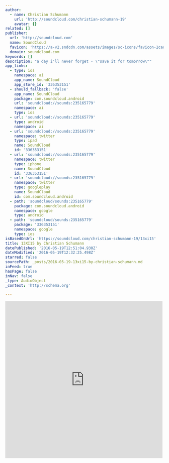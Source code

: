 ```yaml
---
author:
  - name: Christian Schumann
    url: 'http://soundcloud.com/christian-schumann-19'
    avatar: {}
related: []
publisher:
  url: 'http://soundcloud.com'
  name: SoundCloud
  favicon: 'https://a-v2.sndcdn.com/assets/images/sc-icons/favicon-2cadd14b.ico'
  domain: soundcloud.com
keywords: []
description: "a day i'll never forget - \"save it for tomorrow\""
app_links:
  - type: ios
    namespace: ai
    app_name: SoundCloud
    app_store_id: '336353151'
  - should_fallback: 'false'
    app_name: SoundCloud
    package: com.soundcloud.android
    url: 'soundcloud://sounds:235165779'
    namespace: ai
    type: ios
  - url: 'soundcloud://sounds:235165779'
    type: android
    namespace: ai
  - url: 'soundcloud://sounds:235165779'
    namespace: twitter
    type: ipad
    name: SoundCloud
    id: '336353151'
  - url: 'soundcloud://sounds:235165779'
    namespace: twitter
    type: iphone
    name: SoundCloud
    id: '336353151'
  - url: 'soundcloud://sounds:235165779'
    namespace: twitter
    type: googleplay
    name: SoundCloud
    id: com.soundcloud.android
  - path: 'soundcloud/sounds:235165779'
    package: com.soundcloud.android
    namespace: google
    type: android
  - path: 'soundcloud/sounds:235165779'
    package: '336353151'
    namespace: google
    type: ios
isBasedOnUrl: 'https://soundcloud.com/christian-schumann-19/13xi15'
title: 13XI15 by Christian Schumann
datePublished: '2016-05-19T12:51:04.930Z'
dateModified: '2016-05-19T12:32:25.498Z'
starred: false
sourcePath: _posts/2016-05-19-13xi15-by-christian-schumann.md
inFeed: true
hasPage: false
inNav: false
_type: AudioObject
_context: 'http://schema.org'

---
```

<iframe src="https://cdn.embedly.com/widgets/media.html?src=https%3A%2F%2Fw.soundcloud.com%2Fplayer%2F%3Fvisual%3Dtrue%26url%3Dhttp%253A%252F%252Fapi.soundcloud.com%252Ftracks%252F235165779%26show_artwork%3Dtrue&amp;url=https%3A%2F%2Fsoundcloud.com%2Fchristian-schumann-19%2F13xi15&amp;image=http%3A%2F%2Fi1.sndcdn.com%2Fartworks-000137716777-ek1ehb-t500x500.jpg&amp;key=b7d04c9b404c499eba89ee7072e1c4f7&amp;type=text%2Fhtml&amp;schema=soundcloud" width="500" height="500" scrolling="no" frameborder="0" allowfullscreen="" style=""></iframe>